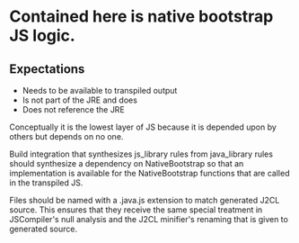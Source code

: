 # Contained here is native bootstrap JS logic.

## Expectations
- Needs to be available to transpiled output
- Is not part of the JRE and does
- Does not reference the JRE

Conceptually it is the lowest layer of JS because it is depended upon
by others but depends on no one.

Build integration that synthesizes js_library rules from java_library
rules should synthesize a dependency on NativeBootstrap so that an
implementation is available for the NativeBootstrap functions that are
called in the transpiled JS.

Files should be named with a .java.js extension to match generated J2CL
source. This ensures that they receive the same special treatment in
JSCompiler's null analysis and the J2CL minifier's renaming that is
given to generated source.
